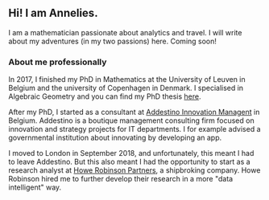 ## Hi! I am Annelies. 

I am a mathematician passionate about analytics and travel. I will write about my adventures (in my two passions) here. Coming soon!

### About me professionally

In 2017, I finished my PhD in Mathematics at the University of Leuven in Belgium and the university of Copenhagen in Denmark. I specialised in Algebraic Geometry and you can find my PhD thesis [here](https://arxiv.org/pdf/1706.07086.pdf).

After my PhD, I started as a consultant at [Addestino Innovation Managent](https://www.addestino.be/) in Belgium. Addestino is a boutique management consulting firm focused on innovation and strategy projects for IT departments. I for example advised a governmental institution about innovating by developing an app.

I moved to London in September 2018, and unfortunately, this meant I had to leave Addestino. But this also meant I had the opportunity to start as a research analyst at [Howe Robinson Partners](https://www.howerobinson.com/), a shipbroking company. Howe Robinson hired me to further develop their research in a more "data intelligent" way.
